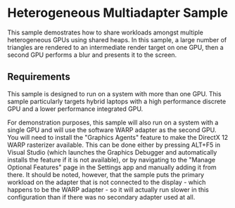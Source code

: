 # Heterogeneous Multiadapter Sample
This sample demostrates how to share workloads amongst multiple heterogeneous GPUs using shared heaps. In this sample, a large number of triangles are rendered to an intermediate render target on one GPU, then a second GPU performs a blur and presents it to the screen.

## Requirements
This sample is designed to run on a system with more than one GPU. This sample particularly targets hybrid laptops with a high performance discrete GPU and a lower performance integrated GPU.

For demonstration purposes, this sample will also run on a system with a single GPU and will use the software WARP adapter as the second GPU. You will need to install the "Graphics Agents" feature to make the DirectX 12 WARP rasterizer available. This can be done either by pressing ALT+F5 in Visual Studio (which launches the Graphics Debugger and automatically installs the feature if it is not available), or by navigating to the "Manage Optional Features" page in the Settings app and manually adding it from there. It should be noted, however, that the sample puts the primary workload on the adapter that is not connected to the display - which happens to be the WARP adapter - so it will actually run slower in this configuration than if there was no secondary adapter used at all.
